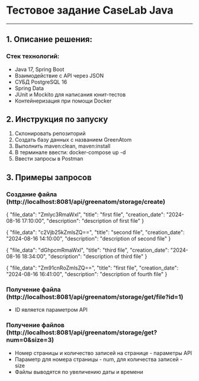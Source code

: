 # Тестовое задание CaseLab Java
***
## 1. Описание решения:
### Стек технологий:
* Java 17, Spring Boot
* Взаимодействие с API через JSON
* СУБД PostgreSQL 16
* Spring Data
* JUnit и Mockito для написания юнит-тестов
* Контейнеризация при помощи Docker

## 2. Инструкция по запуску
1. Склонировать репозиторий
2. Создать базу данных с названием GreenAtom
3. Выполнить maven:clean, maven:install
4. В терминале ввести: docker-compose up -d
5. Ввести запросы в Postman

## 3. Примеры запросов

### Создание файла (http://localhost:8081/api/greenatom/storage/create)
{
"file_data": "Zmlyc3RmaWxl",
"title": "first file",
"creation_date": "2024-08-16 17:10:00",
"description": "description of first file"
}

{
"file_data": "c2Vjb25kZmlsZQ==",
"title": "second file",
"creation_date": "2024-08-16 14:10:00",
"description": "description of second file"
}

{
"file_data": "dGhpcmRmaWxl",
"title": "third file",
"creation_date": "2024-08-16 18:34:00",
"description": "description of third file"
}

{
"file_data": "Zm91cnRoZmlsZQ==",
"title": "first file",
"creation_date": "2024-08-16 16:41:00",
"description": "description of fourth file"
}

### Получение файла (http://localhost:8081/api/greenatom/storage/get/file?id=1)
* ID является параметром API

### Получение файлов (http://localhost:8081/api/greenatom/storage/get?num=0&size=3)
* Номер страницы и количество записей на странице - параметры API
* Параметр для номера страницы - num, для количества записей - size
* Файлы выводятся по увеличению даты и времени


